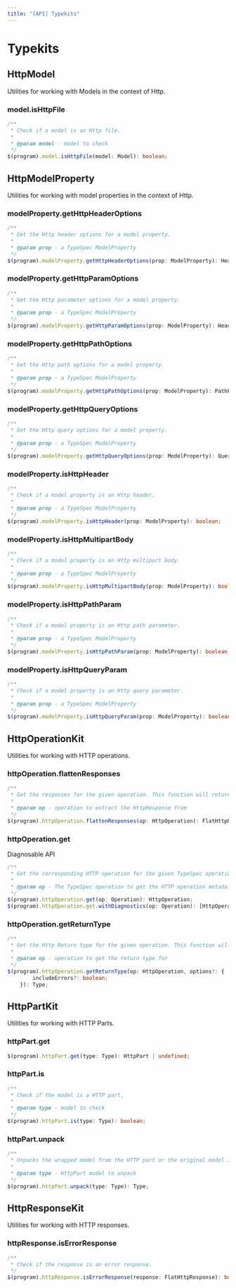 ```yaml
---
title: "[API] Typekits"
---
```


# Typekits

## HttpModel

Utilities for working with Models in the context of Http.

### model.isHttpFile

```ts
/**
 * Check if a model is an Http file.
 *
 * @param model - model to check
 */
$(program).model.isHttpFile(model: Model): boolean;
```

## HttpModelProperty

Utilities for working with model properties in the context of Http.

### modelProperty.getHttpHeaderOptions

```ts
/**
 * Get the Http header options for a model property.
 *
 * @param prop - a TypeSpec ModelProperty
 */
$(program).modelProperty.getHttpHeaderOptions(prop: ModelProperty): HeaderFieldOptions | undefined;
```

### modelProperty.getHttpParamOptions

```ts
/**
 * Get the Http parameter options for a model property.
 *
 * @param prop - a TypeSpec ModelProperty
 */
$(program).modelProperty.getHttpParamOptions(prop: ModelProperty): HeaderFieldOptions | PathParameterOptions | QueryParameterOptions | undefined;
```

### modelProperty.getHttpPathOptions

```ts
/**
 * Get the Http path options for a model property.
 *
 * @param prop - a TypeSpec ModelProperty
 */
$(program).modelProperty.getHttpPathOptions(prop: ModelProperty): PathParameterOptions | undefined;
```

### modelProperty.getHttpQueryOptions

```ts
/**
 * Get the Http query options for a model property.
 *
 * @param prop - a TypeSpec ModelProperty
 */
$(program).modelProperty.getHttpQueryOptions(prop: ModelProperty): QueryParameterOptions | undefined;
```

### modelProperty.isHttpHeader

```ts
/**
 * Check if a model property is an Http header.
 *
 * @param prop - a TypeSpec ModelProperty
 */
$(program).modelProperty.isHttpHeader(prop: ModelProperty): boolean;
```

### modelProperty.isHttpMultipartBody

```ts
/**
 * Check if a model property is an Http multipart body.
 *
 * @param prop - a TypeSpec ModelProperty
 */
$(program).modelProperty.isHttpMultipartBody(prop: ModelProperty): boolean;
```

### modelProperty.isHttpPathParam

```ts
/**
 * Check if a model property is an Http path parameter.
 *
 * @param prop - a TypeSpec ModelProperty
 */
$(program).modelProperty.isHttpPathParam(prop: ModelProperty): boolean;
```

### modelProperty.isHttpQueryParam

```ts
/**
 * Check if a model property is an Http query parameter.
 *
 * @param prop - a TypeSpec ModelProperty
 */
$(program).modelProperty.isHttpQueryParam(prop: ModelProperty): boolean;
```

## HttpOperationKit

Utilities for working with HTTP operations.

### httpOperation.flattenResponses

```ts
/**
 * Get the responses for the given operation. This function will return an array of responses grouped by status code and content type.
 *
 * @param op - operation to extract the HttpResponse from
 */
$(program).httpOperation.flattenResponses(op: HttpOperation): FlatHttpResponse[];
```

### httpOperation.get

Diagnosable API

```ts
/**
 * Get the corresponding HTTP operation for the given TypeSpec operation. The same TypeSpec operation will always return the exact same HttpOperation object.
 *
 * @param op - The TypeSpec operation to get the HTTP operation metadata for.
 */
$(program).httpOperation.get(op: Operation): HttpOperation;
$(program).httpOperation.get.withDiagnostics(op: Operation): [HttpOperation, readonly Diagnosable[]];
```

### httpOperation.getReturnType

```ts
/**
 * Get the Http Return type for the given operation. This function will resolve the returnType based on the Http Operation.
 *
 * @param op - operation to get the return type for
 */
$(program).httpOperation.getReturnType(op: HttpOperation, options?: {
        includeErrors?: boolean;
    }): Type;
```

## HttpPartKit

Utilities for working with HTTP Parts.

### httpPart.get

```ts
$(program).httpPart.get(type: Type): HttpPart | undefined;
```

### httpPart.is

```ts
/**
 * Check if the model is a HTTP part.
 *
 * @param type - model to check
 */
$(program).httpPart.is(type: Type): boolean;
```

### httpPart.unpack

```ts
/**
 * Unpacks the wrapped model from the HTTP part or the original model if not an HttpPart.
 *
 * @param type - HttpPart model to unpack
 */
$(program).httpPart.unpack(type: Type): Type;
```

## HttpResponseKit

Utilities for working with HTTP responses.

### httpResponse.isErrorResponse

```ts
/**
 * Check if the response is an error response.
 */
$(program).httpResponse.isErrorResponse(response: FlatHttpResponse): boolean;
```
